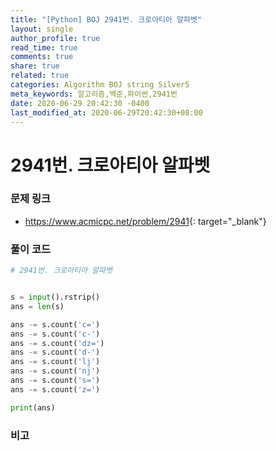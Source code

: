 ```yaml
---
title: "[Python] BOJ 2941번. 크로아티아 알파벳"
layout: single
author_profile: true
read_time: true
comments: true
share: true
related: true
categories: Algorithm BOJ string Silver5
meta_keywords: 알고리즘,백준,파이썬,2941번
date: 2020-06-29 20:42:30 -0400
last_modified_at: 2020-06-29T20:42:30+08:00
---
```


# 2941번. 크로아티아 알파벳

### 문제 링크
- <https://www.acmicpc.net/problem/2941>{: target="\_blank"}

### 풀이 코드

```python
# 2941번. 크로아티아 알파벳


s = input().rstrip()
ans = len(s)

ans -= s.count('c=')
ans -= s.count('c-')
ans -= s.count('dz=')
ans -= s.count('d-')
ans -= s.count('lj')
ans -= s.count('nj')
ans -= s.count('s=')
ans -= s.count('z=')

print(ans)
```

### 비고